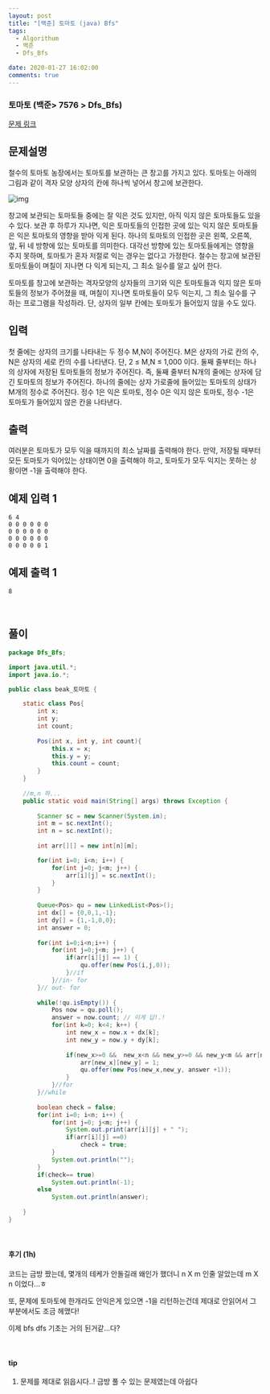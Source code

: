 ```yaml
---
layout: post
title: "[백준] 토마토 (java) Bfs"
tags:
  - Algorithum
  - 백준
  - Dfs_Bfs

date: 2020-01-27 16:02:00
comments: true
---
```




###   토마토 (백준> 7576 > Dfs_Bfs)

[문제 링크](https://www.acmicpc.net/problem/7576 )

## 문제설명

철수의 토마토 농장에서는 토마토를 보관하는 큰 창고를 가지고 있다. 토마토는 아래의 그림과 같이 격자 모양 상자의 칸에 하나씩 넣어서 창고에 보관한다. 

![img](https://www.acmicpc.net/upload/images/tmt.png)

창고에 보관되는 토마토들 중에는 잘 익은 것도 있지만, 아직 익지 않은 토마토들도 있을 수 있다. 보관 후 하루가 지나면, 익은 토마토들의 인접한 곳에 있는 익지 않은 토마토들은 익은 토마토의 영향을 받아 익게 된다. 하나의 토마토의 인접한 곳은 왼쪽, 오른쪽, 앞, 뒤 네 방향에 있는 토마토를 의미한다. 대각선 방향에 있는 토마토들에게는 영향을 주지 못하며, 토마토가 혼자 저절로 익는 경우는 없다고 가정한다. 철수는 창고에 보관된 토마토들이 며칠이 지나면 다 익게 되는지, 그 최소 일수를 알고 싶어 한다.

토마토를 창고에 보관하는 격자모양의 상자들의 크기와 익은 토마토들과 익지 않은 토마토들의 정보가 주어졌을 때, 며칠이 지나면 토마토들이 모두 익는지, 그 최소 일수를 구하는 프로그램을 작성하라. 단, 상자의 일부 칸에는 토마토가 들어있지 않을 수도 있다.

## 입력

첫 줄에는 상자의 크기를 나타내는 두 정수 M,N이 주어진다. M은 상자의 가로 칸의 수, N은 상자의 세로 칸의 수를 나타낸다. 단, 2 ≤ M,N ≤ 1,000 이다. 둘째 줄부터는 하나의 상자에 저장된 토마토들의 정보가 주어진다. 즉, 둘째 줄부터 N개의 줄에는 상자에 담긴 토마토의 정보가 주어진다. 하나의 줄에는 상자 가로줄에 들어있는 토마토의 상태가 M개의 정수로 주어진다. 정수 1은 익은 토마토, 정수 0은 익지 않은 토마토, 정수 -1은 토마토가 들어있지 않은 칸을 나타낸다. 

## 출력

여러분은 토마토가 모두 익을 때까지의 최소 날짜를 출력해야 한다. 만약, 저장될 때부터 모든 토마토가 익어있는 상태이면 0을 출력해야 하고, 토마토가 모두 익지는 못하는 상황이면 -1을 출력해야 한다.

## 예제 입력 1

```
6 4
0 0 0 0 0 0
0 0 0 0 0 0
0 0 0 0 0 0
0 0 0 0 0 1
```

## 예제 출력 1

```
8
```

<br>

## 풀이

```java
package Dfs_Bfs;

import java.util.*;
import java.io.*;

public class beak_토마토 {

	static class Pos{
		int x;
		int y;
		int count;
		
		Pos(int x, int y, int count){
			this.x = x;
			this.y = y;
			this.count = count;
		}
	}
	
	//m,n 하...
	public static void main(String[] args) throws Exception {
		
		Scanner sc = new Scanner(System.in);
		int m = sc.nextInt();
		int n = sc.nextInt();
		
        int arr[][] = new int[n][m];

        for(int i=0; i<n; i++) {
            for(int j=0; j<m; j++) {
                arr[i][j] = sc.nextInt();
            }
        }
		
		Queue<Pos> qu = new LinkedList<Pos>();
		int dx[] = {0,0,1,-1};
		int dy[] = {1,-1,0,0};
		int answer = 0;
		
		for(int i=0;i<n;i++) {
			for(int j=0;j<m; j++) {
				if(arr[i][j] == 1) {
					qu.offer(new Pos(i,j,0));
				}//if
			}//in- for
		}// out- for
		
		while(!qu.isEmpty()) {
			Pos now = qu.poll();
			answer = now.count; // 이게 답!.!
			for(int k=0; k<4; k++) {
				int new_x = now.x + dx[k];
				int new_y = now.y + dy[k];
				
				if(new_x>=0 &&  new_x<n && new_y>=0 && new_y<m && arr[new_x][new_y]==0) {
					arr[new_x][new_y] = 1;
					qu.offer(new Pos(new_x,new_y, answer +1));
				}
			}//for
		}//while
		
        boolean check = false;
        for(int i=0; i<n; i++) {
            for(int j=0; j<m; j++) {
            	System.out.print(arr[i][j] + " ");
            	if(arr[i][j] ==0)
            		check = true;
            }
            System.out.println("");
        }
		if(check== true)
			System.out.println(-1);
		else
			System.out.println(answer);
		
	}
}

```

<br>

#### 후기 (1h)

코드는 금방 짰는데, 몇개의 테케가 안돌길래 왜인가 했더니 n X m 인줄 알았는데 m X n 이었다...ㅎ

또, 문제에 토마토에 한개라도 안익은게 있으면 -1을 리턴하는건데 제대로 안읽어서 그 부분에서도 조금 헤맸다! <br>

이제 bfs dfs 기초는 거의 된거같...다?

<br>

#### tip

1. 문제를 제대로 읽읍시다..! 금방 풀 수 있는 문제였는데 아쉽다

<br>